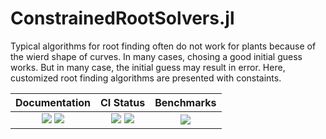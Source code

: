 # ConstrainedRootSolvers.jl

Typical algorithms for root finding often do not work for plants because of the wierd shape of curves. In many cases, chosing a good initial guess works. But in many case, the initial guess may result in error. Here, customized root finding algorithms are presented with constaints.

| Documentation                                                       | CI Status                                   | Benchmarks            |
|:-------------------------------------------------------------------:|:-------------------------------------------:|:---------------------:|
| [![][docs-dev-img]][docs-dev-url] [![][docs-rel-img]][docs-rel-url] | [![][st-img]][st-url] [![][lt-img]][lt-url] | [![][bm-img]][bm-url] |

[docs-dev-img]: https://img.shields.io/badge/docs-dev-blue.svg
[docs-dev-url]: https://Yujie-W.github.io/ConstrainedRootSolvers.jl/dev/

[docs-rel-img]: https://img.shields.io/badge/docs-stable-blue.svg
[docs-rel-url]: https://Yujie-W.github.io/ConstrainedRootSolvers.jl/stable/

[st-img]: https://github.com/Yujie-W/ConstrainedRootSolvers.jl/workflows/JuliaStable/badge.svg?branch=master
[st-url]: https://github.com/Yujie-W/ConstrainedRootSolvers.jl/actions?query=branch%3A"master"++workflow%3A"JuliaStable"

[lt-img]: https://github.com/Yujie-W/ConstrainedRootSolvers.jl/workflows/JuliaLTS/badge.svg?branch=master
[lt-url]: https://github.com/Yujie-W/ConstrainedRootSolvers.jl/actions?query=branch%3A"master"++workflow%3A"JuliaLTS"

[bm-img]: https://github.com/Yujie-W/ConstrainedRootSolvers.jl/workflows/Benchmarks/badge.svg?branch=master
[bm-url]: https://github.com/Yujie-W/ConstrainedRootSolvers.jl/actions?query=branch%3A"master"++workflow%3A"Benchmarks"
